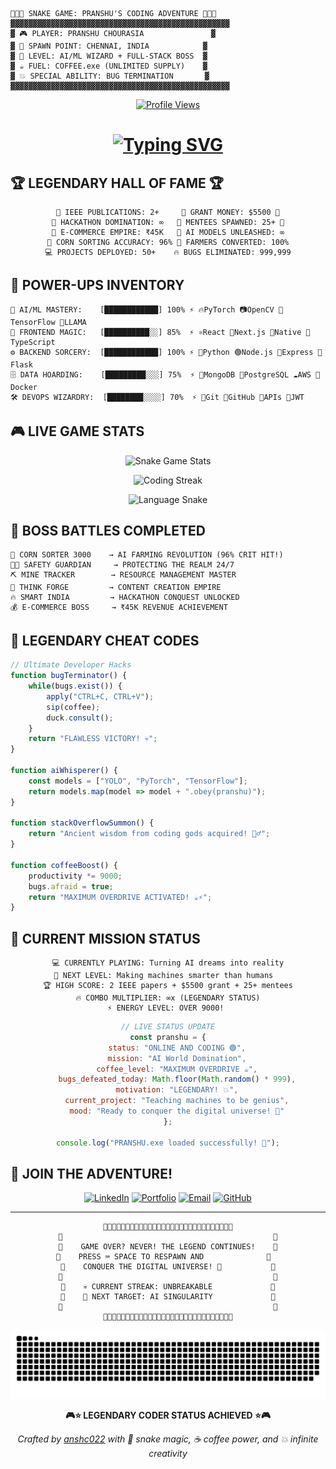 ```
🐍🐍🐍 SNAKE GAME: PRANSHU'S CODING ADVENTURE 🐍🐍🐍
▓▓▓▓▓▓▓▓▓▓▓▓▓▓▓▓▓▓▓▓▓▓▓▓▓▓▓▓▓▓▓▓▓▓▓▓▓▓▓▓▓▓▓▓▓▓▓▓▓
▓ 🎮 PLAYER: PRANSHU CHOURASIA               ▓
▓ 📍 SPAWN POINT: CHENNAI, INDIA            ▓
▓ 🎯 LEVEL: AI/ML WIZARD + FULL-STACK BOSS  ▓
▓ ☕ FUEL: COFFEE.exe (UNLIMITED SUPPLY)    ▓
▓ 💥 SPECIAL ABILITY: BUG TERMINATION       ▓
▓▓▓▓▓▓▓▓▓▓▓▓▓▓▓▓▓▓▓▓▓▓▓▓▓▓▓▓▓▓▓▓▓▓▓▓▓▓▓▓▓▓▓▓▓▓▓▓▓
```

<div align="center">

[![Profile Views](https://visitcount.itsvg.in/api?id=anshc022&icon=5&color=12)](https://visitcount.itsvg.in)

</div>

<h1 align="center">
  <a href="https://git.io/typing-svg">
    <img src="https://readme-typing-svg.herokuapp.com?font=Fira+Code&weight=600&size=28&pause=800&color=00FF41&width=650&lines=🐍+LOADING+SNAKE+GAME...;👨‍💻+PLAYER:+PRANSHU+LOADED;🧠+AI+WHISPERER+ACTIVATED;🚀+BUG+TERMINATOR+ONLINE;⚡+CODE+WIZARD+READY;💀+READY+TO+DOMINATE!;🌍+WORLD+CONQUEST+MODE!" alt="Typing SVG" />
  </a>
</h1>

## 🏆 LEGENDARY HALL OF FAME 🏆

<div align="center">

```
🥇 IEEE PUBLICATIONS: 2+     🏅 GRANT MONEY: $5500 💸
🥈 HACKATHON DOMINATION: ∞   🎯 MENTEES SPAWNED: 25+ 👥
🥉 E-COMMERCE EMPIRE: ₹45K   🤖 AI MODELS UNLEASHED: ∞
🚀 CORN SORTING ACCURACY: 96% 🌽 FARMERS CONVERTED: 100%
💻 PROJECTS DEPLOYED: 50+    🔥 BUGS ELIMINATED: 999,999
```

</div>

## 🐍 POWER-UPS INVENTORY

```
🧠 AI/ML MASTERY:    [████████████] 100% ⚡ 🔥PyTorch 📷OpenCV 🧠TensorFlow 🦙LLAMA
🎨 FRONTEND MAGIC:   [██████████░░] 85%  ⚡ ⚛️React 🚀Next.js 📱Native 📘TypeScript
⚙️ BACKEND SORCERY:  [████████████] 100% ⚡ 🐍Python 🟢Node.js 🚂Express 🧪Flask
🗄️ DATA HOARDING:    [█████████░░░] 75%  ⚡ 🍃MongoDB 🐘PostgreSQL ☁️AWS 🐳Docker
🛠️ DEVOPS WIZARDRY:  [████████░░░░] 70%  ⚡ 🌿Git 🐙GitHub 🔗APIs 🔐JWT
```

## 🎮 LIVE GAME STATS

<div align="center">

![Snake Game Stats](https://github-readme-stats.vercel.app/api?username=anshc022&theme=chartreuse-dark&hide_border=true&include_all_commits=false&count_private=false&show_icons=true&title_color=00FF41&icon_color=00FF41)

![Coding Streak](https://github-readme-streak-stats.herokuapp.com/?user=anshc022&theme=chartreuse-dark&hide_border=true&ring=00FF41&fire=00FF41&currStreakLabel=00FF41)

![Language Snake](https://github-readme-stats.vercel.app/api/top-langs/?username=anshc022&theme=chartreuse-dark&hide_border=true&layout=compact&title_color=00FF41)

</div>

## 🏅 BOSS BATTLES COMPLETED

```
🌽 CORN SORTER 3000    → AI FARMING REVOLUTION (96% CRIT HIT!)
👩‍💼 SAFETY GUARDIAN     → PROTECTING THE REALM 24/7  
⛏️ MINE TRACKER        → RESOURCE MANAGEMENT MASTER
🧠 THINK FORGE         → CONTENT CREATION EMPIRE
🔥 SMART INDIA         → HACKATHON CONQUEST UNLOCKED
💰 E-COMMERCE BOSS     → ₹45K REVENUE ACHIEVEMENT
```

## 🐍 LEGENDARY CHEAT CODES

```javascript
// Ultimate Developer Hacks
function bugTerminator() {
    while(bugs.exist()) {
        apply("CTRL+C, CTRL+V");
        sip(coffee);
        duck.consult();
    }
    return "FLAWLESS VICTORY! 💀";
}

function aiWhisperer() {
    const models = ["YOLO", "PyTorch", "TensorFlow"];
    return models.map(model => model + ".obey(pranshu)");
}

function stackOverflowSummon() {
    return "Ancient wisdom from coding gods acquired! 🧙‍♂️";
}

function coffeeBoost() {
    productivity *= 9000;
    bugs.afraid = true;
    return "MAXIMUM OVERDRIVE ACTIVATED! ☕⚡";
}
```

## 🎯 CURRENT MISSION STATUS

<div align="center">

```
💻 CURRENTLY PLAYING: Turning AI dreams into reality
🎯 NEXT LEVEL: Making machines smarter than humans  
🏆 HIGH SCORE: 2 IEEE papers + $5500 grant + 25+ mentees
🔥 COMBO MULTIPLIER: ∞x (LEGENDARY STATUS)
⚡ ENERGY LEVEL: OVER 9000! 
```

```javascript
// LIVE STATUS UPDATE
const pranshu = {
    status: "ONLINE AND CODING 🟢",
    mission: "AI World Domination",
    coffee_level: "MAXIMUM OVERDRIVE ☕",
    bugs_defeated_today: Math.floor(Math.random() * 999),
    motivation: "LEGENDARY! 💥",
    current_project: "Teaching machines to be genius",
    mood: "Ready to conquer the digital universe! 🌌"
};

console.log("PRANSHU.exe loaded successfully! 🚀");
```

</div>

## 🤝 JOIN THE ADVENTURE!

<div align="center">

[![LinkedIn](https://img.shields.io/badge/LinkedIn-CONNECT_TO_PARTY-00FF41?style=for-the-badge&logo=linkedin&logoColor=black)](https://linkedin.com/in/pranshu-chourasia)
[![Portfolio](https://img.shields.io/badge/Portfolio-ENTER_MY_DOMAIN-FF1744?style=for-the-badge&logo=google-chrome&logoColor=white)](https://your-portfolio-url.com)
[![Email](https://img.shields.io/badge/Email-SEND_MESSAGE-FFD700?style=for-the-badge&logo=gmail&logoColor=black)](mailto:your.email@example.com)
[![GitHub](https://img.shields.io/badge/GitHub-FOLLOW_THE_LEGEND-181717?style=for-the-badge&logo=github&logoColor=white)](https://github.com/anshc022)

</div>

---

<div align="center">

```
🐍🐍🐍🐍🐍🐍🐍🐍🐍🐍🐍🐍🐍🐍🐍🐍🐍🐍🐍🐍🐍🐍🐍🐍🐍🐍🐍🐍🐍
🐍                                               🐍
🐍    GAME OVER? NEVER! THE LEGEND CONTINUES!    🐍
🐍    PRESS ⌨️ SPACE TO RESPAWN AND              🐍  
🐍    CONQUER THE DIGITAL UNIVERSE! 🌌           🐍
🐍                                               🐍
🐍    💀 CURRENT STREAK: UNBREAKABLE             🐍
🐍    🎯 NEXT TARGET: AI SINGULARITY             🐍
🐍                                               🐍
🐍🐍🐍🐍🐍🐍🐍🐍🐍🐍🐍🐍🐍🐍🐍🐍🐍🐍🐍🐍🐍🐍🐍🐍🐍🐍🐍🐍🐍
```

<img src="https://raw.githubusercontent.com/Platane/snk/output/github-contribution-grid-snake.svg" alt="Snake eating my contributions" />

**🎮⭐ LEGENDARY CODER STATUS ACHIEVED ⭐🎮**

*Crafted by [anshc022](https://github.com/anshc022) with 🐍 snake magic, ☕ coffee power, and 💥 infinite creativity*

</div>
